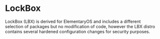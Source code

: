 # LockBox

LockBox (LBX) is derived for ElementaryOS and includes a different selection of packages but no modification of code, however the LBX distro contains several hardened configuration changes for security purposes.
